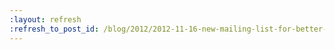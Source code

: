 ```yaml
---
:layout: refresh
:refresh_to_post_id: /blog/2012/2012-11-16-new-mailing-list-for-better-event-meet-up-local-community-coordination
---
```

